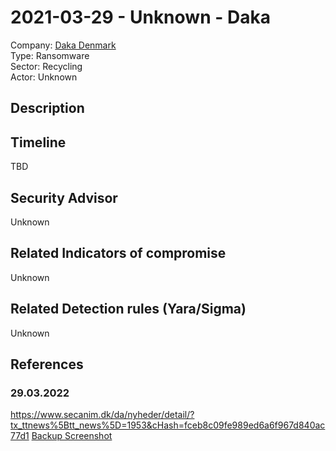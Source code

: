 # 2021-03-29 - Unknown - Daka
Company: [Daka Denmark](https://www.daka.dk/en/)  
Type: Ransomware   
Sector: Recycling  
Actor: Unknown 

## Description  

## Timeline
TBD

## Security Advisor
Unknown

## Related Indicators of compromise
Unknown

## Related Detection rules (Yara/Sigma)
Unknown

## References   

### 29.03.2022
https://www.secanim.dk/da/nyheder/detail/?tx_ttnews%5Btt_news%5D=1953&cHash=fceb8c09fe989ed6a6f967d840ac77d1 [Backup Screenshot](images/daka.png)    
